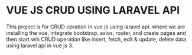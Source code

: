 # VUE JS CRUD USING LARAVEL API

This project is for CRUD opration in vue js using laravel api. where we are installing the vue, integrate bootstrap, axios, router, and create pages and then start wih CRUD operation like insert, fetch, edit & update, delete data using laravel api in vue js 3.
